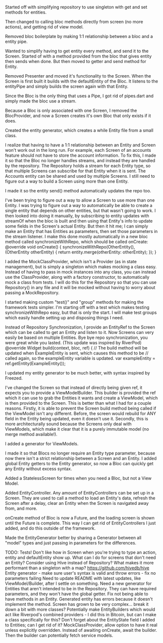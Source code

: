 Started off with simplifying repository to use singleton with get and set methods for entities.

Then changed to calling bloc methods directly from screen (no more actions), and getting rid of view
model.

Removed bloc boilerplate by making 1:1 relationship between a bloc and a entity pipe.

Wanted to simplify having to get entity every method, and send it to the Screen. Started of with
a method provided from the bloc that gives entity then sends when done. But then moved to getter and
send method for Entity.

Removed Presenter and moved it's functionality to the Screen. When the Screen is first built it
builds with the defaultEntity of the Bloc. It listens to the entityPipe and simply builds the screen
again with that Entity.

Since the Bloc is the only thing that uses a Pipe, I got rid of pipes.dart and simply made the bloc
use a stream.

Because a Bloc is only associated with one Screen, I removed the BlocProvider, and now a Screen
creates it's own Bloc that only exists if it does.

Created the entity generator, which creates a while Entity file from a small class.

I realize that having to have a 1:1 relationship between an Entity and Screen won't work out in the
long run. For example, each Screen of an accounts feature should not have to store the account
information. To fix this, I made it so that the Bloc no longer handles streams, and instead they
are handled by the repository. The Repository holds a stream for each Entity type, so that multiple
Screens can subscribe for that Entity when it is sent. The Accounts entity can be shared and used
by multiple Screens. I still need to figure out a way to build a Screen using more than one Entity.

I made it so the entity send() method automatically updates the repo too.

I've been trying to figure out a way to allow a Screen to use more than one Entity. I was trying to
figure out a way to automatically be able to create a single entity that depends on other entities,
but that wasn't going to work. I then looked into doing it manually, by subscribing to entity
updates with streamOf when the bloc is built and then using that Entity's info to update some fields
in the Screen's actual Entity. But then it hit me; I can simply make an Entity that has Entities as
parameters, then set those parameters in the stream listener. I make this done mostly automatically
in a new bloc method called synchronizeWithRepo, which should be called onCreate:
@override
void onCreate() {
  synchronizeWithRepo(OtherEntity(), (OtherEntity otherEntity) {
    return entity.merge(otherEntity: otherEntity);
  });
}

I added the MockClassProvider, which isn't a Provider (as in state management), but is simply a
singleton which makes mocking a class easy. Instead of having to pass in mock instances into any
class, you can instead use the ClassProvider, along with a factory constructor, to automatically
mock a class from tests. I will do this for the Repository so that you can use Repository() in any
file and it will be mocked without having to worry about passing a MockRepository.

I started making custom "test()" and "group" methods for making the framework tests simpler. I'm
starting off with a test which makes testing synchronizeWithRepo easy, but that is only the start.
I will make test groups which easily handle setting up and disposing things I need.

Instead of Repository Synchronization, I provide an EntityRef to the Screen which can be called to
get an Entity and listen to it. Now Screens can very easily be based on multiple Entities. Bye bye
repo synchronization, you were great while you lasted. (This update was inspired by RiverPod)
@override
  Widget build(context, bloc, ref) {
    // The build method will be updated when ExampleEntity is sent, which causes this method to be
    // called again, so the exampleEntity variable is updated.
    var exampleEntity = ref.getEntity(ExampleEntity());

I updated my entity generator to be much better, with syntax inspired by Freezed.

I've changed the Screen so that instead of directly being given ref, it expects you to provide a
ViewModelBuilder. This builder is provided the ref which it can use to grab the Entities it wants
and create a ViewModel, which is then provided to the Screen.
This is better than what I had for a couple reasons. Firstly, it is able to prevent the Screen build
method being called if the ViewModel isn't any different. Before, the screen would rebuild for ANY
field in the Entity being updated, even it doesn't use it.
Secondly, this is more architecturally sound because the Screens only deal with ViewModels, which
make it clear that it is a purely immutable model (no merge method available!).

I added a generator for ViewModels.

I made it so that Blocs no longer require an Entity type parameter, because now there isn't a
strict relationship between a Screen and an Entity. I added global Entity getters to the Entity
generator, so now a Bloc can quickly get any Entity without excess syntax.

Added a StatelessScreen for times when you need a Bloc, but not a View Model.

Added EntityController. Any amount of EntityControllers can be set up in a Screen. They are used to
call a method to load an Entity's data, refresh the Screen after a delay, clear an Entity when the
Screen is navigated away from, and more.

onCreate method of Bloc is now a Future<void>, and the loading screen is shown until the Future is
complete. This way I can get rid of EntityControllers I just added, and do this outside of the
framework.

Made the EntityGenerator better by sharing a Generator between all "model" types and just passing
in parameters for the differences.

TODO:
Tests!
Don't like how in Screen when you're trying to type an action, entity and defaultEntity show up.
What can I do for screens that don't need an Entity?
Consider using Hive instead of Repository? What makes it more performant than a singleton with a map? https://github.com/hivedb/hive
Entity generator - make sure user's syntax is valid and throw errors - fix no parameters failing
Need to update README with latest updates, like ViewModel/Builder, after I settle on something.
Need a new generator for Entities that aren't intended to be in the Repository. They can have
required parameters, and they won't have the global getter.
Fix not being able to have methods in an Entity. Generated entity has errors because it doesn't
implement the method.
Screen has grown to be very complex... break it down a bit with more classes?
Potentially make EntityBuilders which would act like Riverpod's combined providers - I did this in
Bitcoin, but can I make a class specifically for this?
Don't forget about the EntityState field I added to Entities; can I get rid of it?
MockClassProvider, allow option to have it real unless explicitly overridden.
Instead of awaiting onCreate, await the builder. Then the builder can potentially fetch service
models.